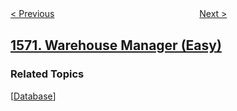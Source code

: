 <!--|This file generated by command(leetcode description); DO NOT EDIT.    |-->
<!--+----------------------------------------------------------------------+-->
<!--|@author    awesee <openset.wang@gmail.com>                           |-->
<!--|@link      https://github.com/awesee                                 |-->
<!--|@home      https://github.com/awesee/leetcode                        |-->
<!--+----------------------------------------------------------------------+-->

[< Previous](../dot-product-of-two-sparse-vectors "Dot Product of Two Sparse Vectors")
　　　　　　　　　　　　　　　　
[Next >](../matrix-diagonal-sum "Matrix Diagonal Sum")

## [1571. Warehouse Manager (Easy)](https://leetcode.com/problems/warehouse-manager "仓库经理")



### Related Topics
  [[Database](../../tag/database/README.md)]
